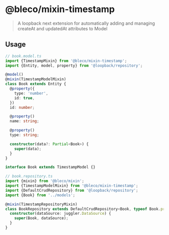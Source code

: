 # @bleco/mixin-timestamp

> A loopback next extension for automatically adding and managing createAt and updatedAt attributes to Model

## Usage

```ts
// book.model.ts
import {TimestampMixin} from '@bleco/mixin-timestamp';
import {Entity, model, property} from '@loopback/repository';

@model()
@mixin(TimestampModelMixin)
class Book extends Entity {
  @property({
    type: 'number',
    id: true,
  })
  id: number;

  @property()
  name: string;

  @property()
  type: string;

  constructor(data?: Partial<Book>) {
    super(data);
  }
}

interface Book extends TimestampModel {}
```

```ts
// book.repository.ts
import {mixin} from '@bleco/mixin';
import {TimestampModelMixin} from '@bleco/mixin-timestamp';
import {DefaultCrudRepository} from '@loopback/repository';
import {Book} from '../models';

@mixin(TimestampRepositoryMixin)
class BookRepository extends DefaultCrudRepository<Book, typeof Book.prototype.id> {
  constructor(dataSource: juggler.DataSource) {
    super(Book, dataSource);
  }
}
```
